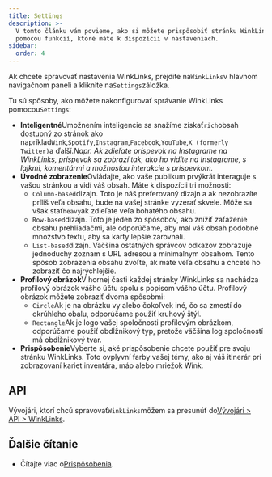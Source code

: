 ```yaml
---
title: Settings
description: >-
  V tomto článku vám povieme, ako si môžete prispôsobiť stránku WinkLinks
  pomocou funkcií, ktoré máte k dispozícii v nastaveniach.
sidebar:
  order: 4
---
```

Ak chcete spravovať nastavenia WinkLinks, prejdite na`WinkLinks`v hlavnom navigačnom paneli a kliknite na`Settings`záložka.

Tu sú spôsoby, ako môžete nakonfigurovať správanie WinkLinks pomocou`Settings`:

* **Inteligentné**Umožnením inteligencie sa snažíme získať`rich`obsah dostupný zo stránok ako napríklad`Wink`,`Spotify`,`Instagram`,`Facebook`,`YouTube`,`X (formerly Twitter)`a ďalší.*Napr. Ak zdieľate príspevok na Instagrame na WinkLinks, príspevok sa zobrazí tak, ako ho vidíte na Instagrame, s lajkmi, komentármi a možnosťou interakcie s príspevkom.*
* **Úvodné zobrazenie**Ovládajte, ako vaše publikum prvýkrát interaguje s vašou stránkou a vidí váš obsah. Máte k dispozícii tri možnosti:
  * `Column-based`dizajn. Toto je náš preferovaný dizajn a ak nezobrazíte príliš veľa obsahu, bude na vašej stránke vyzerať skvele. Môže sa však stať`heavy`ak zdieľate veľa bohatého obsahu.
  * `Row-based`dizajn. Toto je jeden zo spôsobov, ako znížiť zaťaženie obsahu prehliadačmi, ale odporúčame, aby mal váš obsah podobné množstvo textu, aby sa karty lepšie zarovnali.
  * `List-based`dizajn. Väčšina ostatných správcov odkazov zobrazuje jednoduchý zoznam s URL adresou a minimálnym obsahom. Tento spôsob zobrazenia obsahu zvoľte, ak máte veľa obsahu a chcete ho zobraziť čo najrýchlejšie.
* **Profilový obrázok**V hornej časti každej stránky WinkLinks sa nachádza profilový obrázok vášho účtu spolu s popisom vášho účtu. Profilový obrázok môžete zobraziť dvoma spôsobmi:
  * `Circle`Ak je na obrázku vy alebo čokoľvek iné, čo sa zmestí do okrúhleho obalu, odporúčame použiť kruhový štýl.
  * `Rectangle`Ak je logo vašej spoločnosti profilovým obrázkom, odporúčame použiť obdĺžnikový typ, pretože väčšina log spoločností má obdĺžnikový tvar.
* **Prispôsobenie**Vyberte si, aké prispôsobenie chcete použiť pre svoju stránku WinkLinks. Toto ovplyvní farby vašej témy, ako aj váš itinerár pri zobrazovaní kariet inventára, máp alebo mriežok Wink.

## API

Vývojári, ktorí chcú spravovať`WinkLinks`môžem sa presunúť do[Vývojári > API > WinkLinks](/developers/apis/#winklinks-api).

## Ďalšie čítanie

* Čítajte viac o[Prispôsobenia](/studio/customization).

